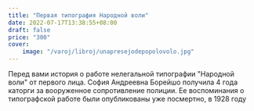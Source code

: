 ```yaml
---
title: "Первая типография Народной воли"
date: 2022-07-17T13:38:55+08:00
draft: false
price: "300"
cover:
    image: "/varoj/libroj/unapresejodepopolovolo.jpg"
---
```

Перед вами история о работе нелегальной типографии "Народной воли" от первого лица. София Андреевна Борейшо получила 4 года каторги за вооруженное сопротивление полиции. Ее воспоминания о типографской работе были опубликованы уже посмертно, в 1928 году
